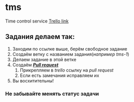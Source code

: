 # tms
Time control service
[Trello link](https://trello.com/b/1USRt11X)
## Задания делаем так:
1. Заходим по ссылке выше, берём свободное задание
1. Создаём ветку с названием задания(_например tms-1_)
1. Делаем задание в этой ветке
1. Создаём [__*Pull request*__](https://github.com/urfu-2015/guides/blob/master/how-to-pull-request.md)
   1. Прикрепляем в *trello* ссылку на *pull request*
   1. Если есть замечания исправляем их
1. Вы восхитительны!
### Не забывайте менять статус задачи
